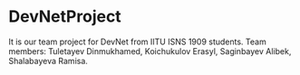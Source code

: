 # DevNetProject
It is our team project for DevNet from IITU ISNS 1909 students. Team members: Tuletayev Dinmukhamed, Koichukulov Erasyl, Saginbayev Alibek, Shalabayeva Ramisa.
